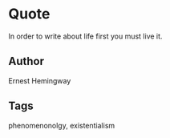 # Quote

In order to write about life first you must live it.

## Author

Ernest Hemingway

## Tags

phenomenonolgy, existentialism
